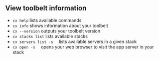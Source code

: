## View toolbelt information

- `cx help` lists available commands
- `cx info` shows information about your toolbelt
- `cx --version` outputs your toolbelt version
- `cx stacks list` lists available stacks
- `cx servers list -s 
` lists available servers in a given stack
- `cx open -s 
` opens your web browser to visit the app server in your stack

